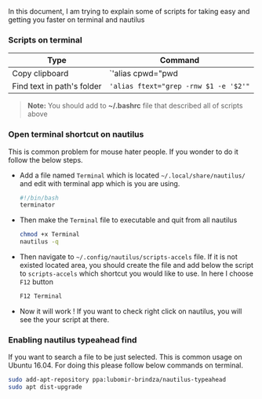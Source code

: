 In this document, I am trying to explain some of scripts for taking easy and getting you faster on terminal and nautilus

### Scripts on terminal
| Type | Command |
| ------ | ------ |
| Copy clipboard | `'alias cpwd="pwd | tr -d '\n' | pbcopy && echo 'pwd copied to clipboard'` |
| Find text in path's folder | `'alias ftext="grep -rnw $1 -e '$2'"` |

> **Note:** You should add to **~/.bashrc** file that described all of scripts above

### Open terminal shortcut on nautilus

This is common problem for mouse hater people. If you wonder to do it follow the below steps.

- Add a file named `Terminal` which is located `~/.local/share/nautilus/` and edit with terminal app which is you are using.
	```sh
	#!/bin/bash
	terminator
	```
-  Then make the `Terminal` file to executable and quit from all nautilus
	```sh
	chmod +x Terminal
	nautilus -q
	```
- Then navigate to `~/.config/nautilus/scripts-accels` file. If it is not existed located area, you should create the file and add below the script to `scripts-accels` which shortcut you would like to use. In here I choose `F12` button
	 ```sh
	 F12 Terminal
	 ```
- Now it will work ! If you want to check right click on nautilus, you will see the your script at there.

### Enabling nautilus typeahead find	 

If you want to search a file to be just selected. This is common usage on Ubuntu 16.04. For doing this please follow below commands on terminal. 

```sh
sudo add-apt-repository ppa:lubomir-brindza/nautilus-typeahead
sudo apt dist-upgrade
```
